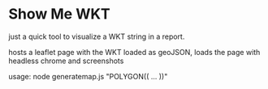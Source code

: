 # Show Me WKT

just a quick tool to visualize a WKT string in a report.

hosts a leaflet page with the WKT loaded as geoJSON, loads the page with headless chrome and screenshots

usage: node generatemap.js "POLYGON(( ... ))"